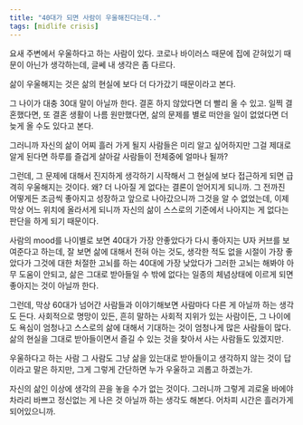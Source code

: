 ```yaml
---
title: "40대가 되면 사람이 우울해진다는데.."
tags: [midlife crisis]
---
```


요새 주변에서 우울하다고 하는 사람이 있다. 코로나 바이러스 때문에 집에 갇혀있기 때문이 아닌가 생각하는데, 글쎄 내 생각은 좀 다르다.

삶이 우울해지는 것은 삶의 현실에 보다 더 다가갔기 때문이라고 본다.

그 나이가 대충 30대 말이 아닐까 한다. 결혼 하지 않았다면 더 빨리 올 수 있고. 일찍 결혼했다면, 또 결혼 생활이 나름 원만했다면, 삶의 문제를 별로 떠안을 일이 없었다면 더 늦게 올 수도 있다고 본다. 

그러니까 자신의 삶이 어찌 흘러 가게 될지 사람들은 미리 알고 싶어하지만 그걸 제대로 알게 된다면 하루를 즐겁게 살아갈 사람들이 전체중에 얼마나 될까? 

그런데, 그 문제에 대해서 진지하게 생각하기 시작해서 그 현실에 보다 접근하게 되면 급격히 우울해지는 것이다. 왜? 더 나아질 게 없다는 결론이 얻어지게 되니까. 그 전까진 어떻게든 조금씩 좋아지고 성장하고 앞으로 나아갔으니까 그것을 알 수 없었는데, 이제 막상 어느 위치에 올라서게 되니까 자신의 삶이 스스로의 기준에서 나아지는 게 없다는 판단을 하게 되기 때문이다.

사람의 mood를 나이별로 보면 40대가 가장 안좋았다가 다시 좋아지는 U자 커브를 보여준다고 하는데, 잘 보면 삶에 대해서 전혀 아는 것도, 생각한 적도 없을 시절이 가장 좋았다가 그것에 대한 처절한 고뇌를 하는 40대에 가장 낮았다가 그러한 고뇌는 해봐야 아무 도움이 안되고, 삶은 그대로 받아들일 수 밖에 없다는 일종의 체념상태에 이르게 되면 좋아지는 것이 아닐까 한다.

그런데, 막상 60대가 넘어간 사람들과 이야기해보면 사람마다 다른 게 아닐까 하는 생각도 든다. 사회적으로 명망이 있든, 흔히 말하는 사회적 지위가 있는 사람이든, 그 나이에도 욕심이 엄청나고 스스로의 삶에 대해서 기대하는 것이 엄청나게 많은 사람들이 많다. 삶의 현실을 그대로 받아들이면서 즐길 수 있는 것을 찾아서 사는 사람들도 있겠지만.

우울하다고 하는 사람 그 사람도 그냥 삶을 있는대로 받아들이고 생각하지 않는 것이 답이라고 말은 하지만, 그게 그렇게 간단하면 누가 우울하고 괴롭고 하겠는가. 

자신의 삶인 이상에 생각의 끈을 놓을 수가 없는 것이다. 그러니까 그렇게 괴로울 바에야 차라리 바쁘고 정신없는 게 나은 것 아닐까 하는 생각도 해본다. 어차피 시간은 흘러가게 되어있으니까.
